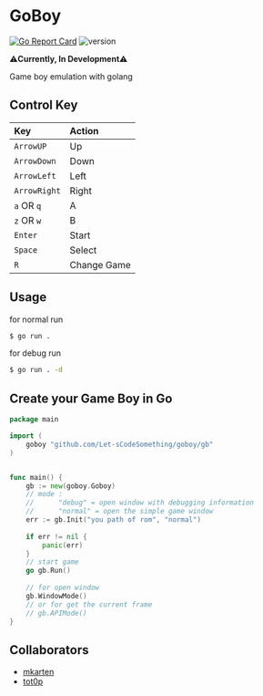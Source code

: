 # GoBoy

[![Go Report Card](https://goreportcard.com/badge/github.com/Let-sCodeSomething/goboy)](https://goreportcard.com/report/github.com/Let-sCodeSomething/goboy)
![version](https://img.shields.io/github/go-mod/go-version/Let-sCodeSomething/goboy)

⚠️**Currently, In Development**⚠️

Game boy emulation with golang


## Control Key

| Key          | Action      |
|:-------------|:------------|
| `ArrowUP`    | Up          |
| `ArrowDown`  | Down        |
| `ArrowLeft`  | Left        |
| `ArrowRight` | Right       |
| `a` OR `q`   | A           |
| `z` OR `w`   | B           |
| `Enter`      | Start       |
| `Space`      | Select      |
| `R`          | Change Game |


## Usage

for normal run

```bash
$ go run .
```

for debug run

```bash
$ go run . -d
```

## Create your Game Boy in Go

```go
package main

import (
    goboy "github.com/Let-sCodeSomething/goboy/gb"
)


func main() {
	gb := new(goboy.Goboy)
	// mode :
	//		"debug" = open window with debugging information
	// 		"normal" = open the simple game window
	err := gb.Init("you path of rom", "normal")
	
	if err != nil {
        panic(err)
    }	
	// start game
	go gb.Run()
	
	// for open window
	gb.WindowMode()
	// or for get the current frame
	// gb.APIMode()
}
```

## Collaborators

- [mkarten](https://github.com/mkarten)
- [tot0p](https://github.com/tot0p)

